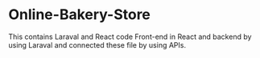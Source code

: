 # Online-Bakery-Store

This contains Laraval and React code Front-end in React and backend by using Laraval and connected these file by using APIs.
